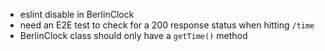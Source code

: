 - eslint disable in BerlinClock
- need an E2E test to check for a 200 response status when hitting `/time`
- BerlinClock class should only have a `getTime()` method
